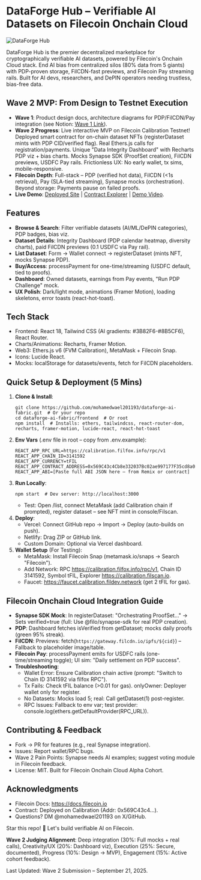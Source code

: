 # DataForge Hub – Verifiable AI Datasets on Filecoin Onchain Cloud

![DataForge Hub](https://via.placeholder.com/1200x600/3B82F6/FFFFFF?text=Verifiable+AI+Datasets) <!-- Replace with hero screenshot -->

DataForge Hub is the premier decentralized marketplace for cryptographically verifiable AI datasets, powered by Filecoin's Onchain Cloud stack. End AI bias from centralized silos (80% data from 5 giants) with PDP-proven storage, FilCDN-fast previews, and Filecoin Pay streaming rails. Built for AI devs, researchers, and DePIN operators needing trustless, bias-free data.

## Wave 2 MVP: From Design to Testnet Execution
- **Wave 1**: Product design docs, architecture diagrams for PDP/FilCDN/Pay integration (see Notion: [Wave 1 Link](https://www.notion.so/Wave-1-Design)).
- **Wave 2 Progress**: Live interactive MVP on Filecoin Calibration Testnet! Deployed smart contract for on-chain dataset NFTs (registerDataset mints with PDP CID/verified flag). Real Ethers.js calls for registration/payments. Unique "Data Integrity Dashboard" with Recharts PDP viz + bias charts. Mocks Synapse SDK (ProofSet creation), FilCDN previews, USDFC Pay rails. Frictionless UX: No early wallet, tx sims, mobile-responsive.
- **Filecoin Depth**: Full-stack – PDP (verified hot data), FilCDN (<1s retrieval), Pay (SLA-tied streaming), Synapse mocks (orchestration). Beyond storage: Payments pause on failed proofs.
- **Live Demo**: [Deployed Site](https://dataforge-mvp.vercel.app) | [Contract Explorer](https://calibration.filscan.io/address/0x569C43c4Cb8e332037Bc02ae997177F35cd8a017) | [Demo Video](https://youtu.be/[link]).

## Features
- **Browse & Search**: Filter verifiable datasets (AI/ML/DePIN categories), PDP badges, bias viz.
- **Dataset Details**: Integrity Dashboard (PDP calendar heatmap, diversity charts), paid FilCDN previews (0.1 USDFC via Pay rail).
- **List Dataset**: Form → Wallet connect → registerDataset (mints NFT, mocks Synapse PDP).
- **Buy/Access**: processPayment for one-time/streaming (USDFC default, tied to proofs).
- **Dashboard**: Owned datasets, earnings from Pay events, "Run PDP Challenge" mock.
- **UX Polish**: Dark/light mode, animations (Framer Motion), loading skeletons, error toasts (react-hot-toast).

## Tech Stack
- Frontend: React 18, Tailwind CSS (AI gradients: #3B82F6-#8B5CF6), React Router.
- Charts/Animations: Recharts, Framer Motion.
- Web3: Ethers.js v6 (FVM Calibration), MetaMask + Filecoin Snap.
- Icons: Lucide React.
- Mocks: localStorage for datasets/events, fetch for FilCDN placeholders.

## Quick Setup & Deployment (5 Mins)
1. **Clone & Install**:
   ```
   git clone https://github.com/mohamedwael201193/dataforge-ai-fabric.git  # Or your repo
   cd dataforge-ai-fabric/frontend  # Or root
   npm install  # Installs: ethers, tailwindcss, react-router-dom, recharts, framer-motion, lucide-react, react-hot-toast
   ```
2. **Env Vars** (.env file in root – copy from .env.example):
   ```
   REACT_APP_RPC_URL=https://calibration.filfox.info/rpc/v1
   REACT_APP_CHAIN_ID=3141592
   REACT_APP_CURRENCY=tFIL
   REACT_APP_CONTRACT_ADDRESS=0x569C43c4Cb8e332037Bc02ae997177F35cd8a017
   REACT_APP_ABI=[Paste full ABI JSON here – from Remix or contract]
   ```
3. **Run Locally**:
   ```
   npm start  # Dev server: http://localhost:3000
   ```
   - Test: Open /list, connect MetaMask (add Calibration chain if prompted), register dataset – see NFT mint in console/Filscan.
4. **Deploy**:
   - Vercel: Connect GitHub repo → Import → Deploy (auto-builds on push).
   - Netlify: Drag ZIP or GitHub link.
   - Custom Domain: Optional via Vercel dashboard.
5. **Wallet Setup** (For Testing):
   - MetaMask: Install Filecoin Snap (metamask.io/snaps → Search "Filecoin").
   - Add Network: RPC https://calibration.filfox.info/rpc/v1, Chain ID 3141592, Symbol tFIL, Explorer https://calibration.filscan.io.
   - Faucet: https://faucet.calibration.fildev.network (get 2 tFIL for gas).

## Filecoin Onchain Cloud Integration Guide
- **Synapse SDK Mock**: In registerDataset: "Orchestrating ProofSet..." → Sets verified=true (full: Use @filo/synapse-sdk for real PDP creation).
- **PDP**: Dashboard fetches isVerified from getDataset; mocks daily proofs (green 95% streak).
- **FilCDN**: Previews: fetch(`https://gateway.filcdn.io/ipfs/${cid}`) – Fallback to placeholder image/table.
- **Filecoin Pay**: processPayment emits for USDFC rails (one-time/streaming toggle); UI sim: "Daily settlement on PDP success".
- **Troubleshooting**:
  - Wallet Error: Ensure Calibration chain active (prompt: "Switch to Chain ID 3141592 via filfox RPC").
  - Tx Fails: Check tFIL balance (>0.01 for gas). onlyOwner: Deployer wallet only for register.
  - No Datasets: Mocks load 5; real: Call getDataset(1) post-register.
  - RPC Issues: Fallback to env var; test provider: console.log(ethers.getDefaultProvider(RPC_URL)).

## Contributing & Feedback
- Fork → PR for features (e.g., real Synapse integration).
- Issues: Report wallet/RPC bugs.
- Wave 2 Pain Points: Synapse needs AI examples; suggest voting module in Filecoin feedback.
- License: MIT. Built for Filecoin Onchain Cloud Alpha Cohort.

## Acknowledgments
- Filecoin Docs: https://docs.filecoin.io
- Contract: Deployed on Calibration (Addr: 0x569C43c4...).
- Questions? DM @mohamedwael201193 on X/GitHub.

Star this repo! 🚀 Let's build verifiable AI on Filecoin.

**Wave 2 Judging Alignment**: Deep integration (30%: Full mocks + real calls), Creativity/UX (20%: Dashboard viz), Execution (25%: Secure, documented), Progress (10%: Design → MVP), Engagement (15%: Active cohort feedback).

Last Updated: Wave 2 Submission – September 21, 2025.